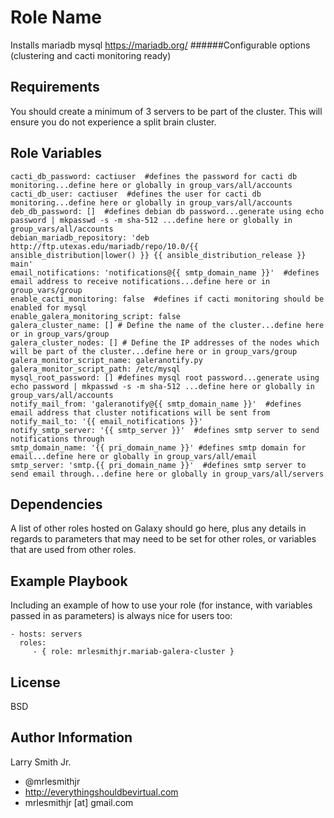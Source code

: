 Role Name
=========

Installs mariadb mysql https://mariadb.org/
######Configurable options (clustering and cacti monitoring ready)

Requirements
------------

You should create a minimum of 3 servers to be part of the cluster. This will ensure you do not experience a split brain cluster.

Role Variables
--------------

````
cacti_db_password: cactiuser  #defines the password for cacti db monitoring...define here or globally in group_vars/all/accounts
cacti_db_user: cactiuser  #defines the user for cacti db monitoring...define here or globally in group_vars/all/accounts
deb_db_password: []  #defines debian db password...generate using echo password | mkpasswd -s -m sha-512 ...define here or globally in group_vars/all/accounts
debian_mariadb_repository: 'deb http://ftp.utexas.edu/mariadb/repo/10.0/{{ ansible_distribution|lower() }} {{ ansible_distribution_release }} main'
email_notifications: 'notifications@{{ smtp_domain_name }}'  #defines email address to receive notifications...define here or in group_vars/group
enable_cacti_monitoring: false  #defines if cacti monitoring should be enabled for mysql
enable_galera_monitoring_script: false
galera_cluster_name: [] # Define the name of the cluster...define here or in group_vars/group
galera_cluster_nodes: [] # Define the IP addresses of the nodes which will be part of the cluster...define here or in group_vars/group
galera_monitor_script_name: galeranotify.py
galera_monitor_script_path: /etc/mysql
mysql_root_password: [] #defines mysql root password...generate using echo password | mkpasswd -s -m sha-512 ...define here or globally in group_vars/all/accounts
notify_mail_from: 'galeranotify@{{ smtp_domain_name }}'  #defines email address that cluster notifications will be sent from
notify_mail_to: '{{ email_notifications }}'
notify_smtp_server: '{{ smtp_server }}'  #defines smtp server to send notifications through
smtp_domain_name: '{{ pri_domain_name }}' #defines smtp domain for email...define here or globally in group_vars/all/email
smtp_server: 'smtp.{{ pri_domain_name }}'  #defines smtp server to send email through...define here or globally in group_vars/all/servers
````

Dependencies
------------

A list of other roles hosted on Galaxy should go here, plus any details in regards to parameters that may need to be set for other roles, or variables that are used from other roles.

Example Playbook
----------------

Including an example of how to use your role (for instance, with variables passed in as parameters) is always nice for users too:

    - hosts: servers
      roles:
         - { role: mrlesmithjr.mariab-galera-cluster }

License
-------

BSD

Author Information
------------------

Larry Smith Jr.
- @mrlesmithjr
- http://everythingshouldbevirtual.com
- mrlesmithjr [at] gmail.com

